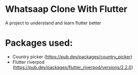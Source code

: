 # Whatsaap Clone With Flutter

A project to understand and learn flutter better

# Packages used:
- Country picker (https://pub.dev/packages/country_picker)
- Flutter riverpod (https://pub.dev/packages/flutter_riverpod/versions/2.2.0)